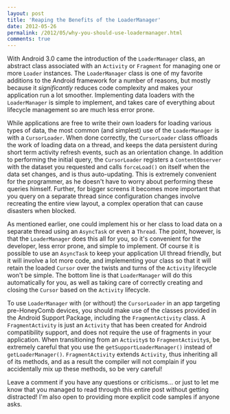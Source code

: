 ```yaml
---
layout: post
title: 'Reaping the Benefits of the LoaderManager'
date: 2012-05-26
permalink: /2012/05/why-you-should-use-loadermanager.html
comments: true
---
```


With Android 3.0 came the introduction of the `LoaderManager` class, an abstract
class associated with an `Activity` or `Fragment` for managing one or
more `Loader` instances. The `LoaderManager` class is one of my favorite
additions to the Android framework for a number of reasons, but mostly because it _significantly_
reduces code complexity and makes your application run a lot smoother. Implementing data loaders
with the `LoaderManager` is simple to implement, and takes care of everything about
lifecycle management so are much less error prone.

<!--more-->

While applications are free to write their own loaders for loading various types of data, the
most common (and simplest) use of the `LoaderManager` is with a `CursorLoader`.
When done correctly, the `CursorLoader` class offloads the work of loading data on a thread,
and keeps the data persistent during short term activity refresh events, such as an orientation change.
In addition to performing the initial query, the `CursorLoader` registers a
`ContentObserver` with the dataset you requested and calls `forceLoad()`
on itself when the data set changes, and is thus auto-updating. This is extremely convenient for
the programmer, as he doesn't have to worry about performing these queries himself. Further,
for bigger screens it becomes more important that you query on a separate thread since configuration
changes involve recreating the entire view layout, a complex operation that can cause disasters
when blocked.

As mentioned earlier, one could implement his or her class to load data on a separate
thread using an `AsyncTask` or even a `Thread`.
The point, however, is that the `LoaderManager` does this all for you, so
it's convenient for the developer, less error prone, and simple to implement. Of course
it is possible to use an `AsyncTask` to keep your application UI thread friendly,
but it will involve a lot more code, and implementing your class so that it will retain the
loaded `Cursor` over the twists and turns of the `Activity` lifecycle
won't be simple. The bottom line is that `LoaderManager` will do this automatically
for you, as well as taking care of correctly creating and closing the `Cursor`
based on the `Activity` lifecycle.

To use `LoaderManager` with (or without) the `CursorLoader`
in an app targeting pre-HoneyComb devices, you should make use of the classes provided
in the Android Support Package, including the `FragmentActivity` class. A
`FragmentActivity` is just an `Activity` that has been created
for Android compatibility support, and does not require the use of fragments in your
application. When transitioning from an `Activity`s to `FragmentActivity`s,
be extremely careful that you use the `getSupportLoaderManager()` instead of
`getLoaderManager()`. `FragmentActivity` extends `Activity`,
thus inheriting all of its methods, and as a result the compiler will not complain if you
accidentally mix up these methods, so be very careful!

<p>Leave a comment if you have any questions or criticisms... or just to let me know
that you managed to read through this entire post without getting distracted! I'm also
open to providing more explicit code samples if anyone asks.